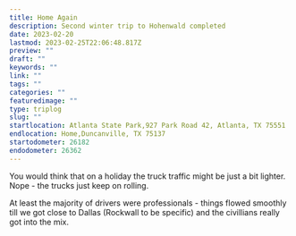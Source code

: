 ```yaml
---
title: Home Again
description: Second winter trip to Hohenwald completed
date: 2023-02-20
lastmod: 2023-02-25T22:06:48.817Z
preview: ""
draft: ""
keywords: ""
link: ""
tags: ""
categories: ""
featuredimage: ""
type: triplog
slug: ""
startlocation: Atlanta State Park,927 Park Road 42, Atlanta, TX 75551
endlocation: Home,Duncanville, TX 75137
startodometer: 26182
endodometer: 26362
---
```

You would think that on a holiday the truck traffic might
be just a bit lighter. Nope - the trucks just keep on rolling.

At least the majority of drivers were professionals - things flowed smoothly till we got close to Dallas (Rockwall to be specific) and the civillians really got into the mix. 